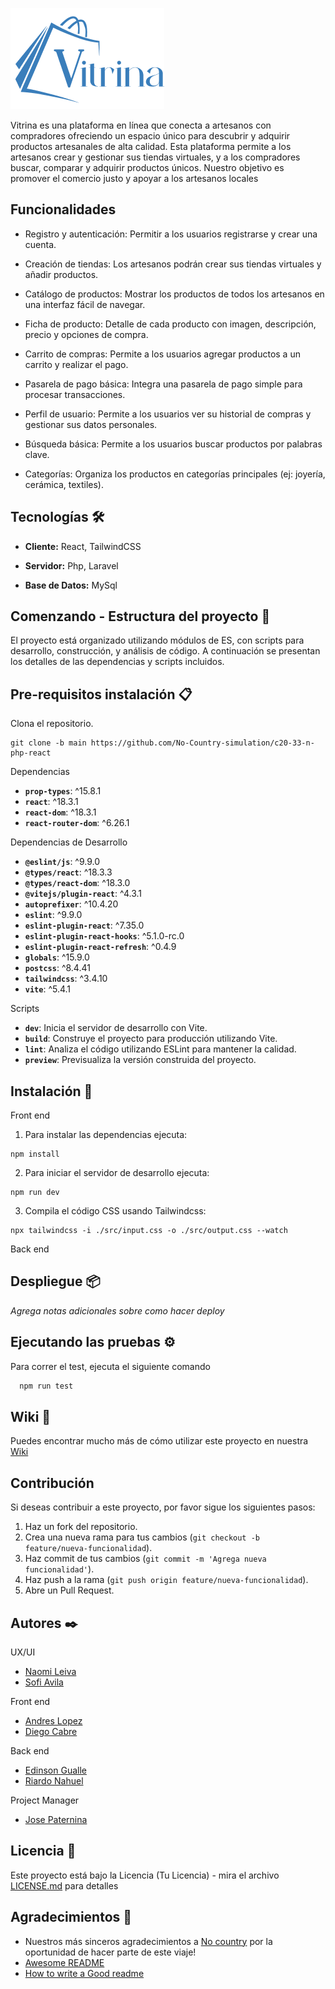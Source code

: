 ![](https://github.com/No-Country-simulation/c20-33-n-php-react/blob/main/logo_vitrina_azul.png)

Vitrina es una plataforma en línea que conecta a artesanos con compradores  ofreciendo un espacio único para descubrir y adquirir productos artesanales de alta calidad. 
Esta plataforma permite a los artesanos crear y gestionar sus tiendas virtuales, y a los compradores buscar, comparar y adquirir productos únicos. Nuestro objetivo es promover el 
comercio justo y apoyar a los artesanos locales

## Funcionalidades 

- Registro y autenticación: Permitir a los usuarios registrarse y crear una cuenta.

- Creación de tiendas: Los artesanos podrán crear sus tiendas virtuales y añadir productos.

- Catálogo de productos: Mostrar los productos de todos los artesanos en una interfaz fácil de navegar.

- Ficha de producto: Detalle de cada producto con imagen, descripción, precio y opciones de compra.

- Carrito de compras: Permite a los usuarios agregar productos a un carrito y realizar el pago.

- Pasarela de pago básica: Integra una pasarela de pago simple para procesar transacciones.

- Perfil de usuario: Permite a los usuarios ver su historial de compras y gestionar sus datos personales.

- Búsqueda básica: Permite a los usuarios buscar productos por palabras clave.

- Categorías: Organiza los productos en categorías principales (ej: joyería, cerámica, textiles).

## Tecnologías 🛠️

- **Cliente:** React, TailwindCSS

- **Servidor:** Php, Laravel

- **Base de Datos:** MySql

## Comenzando - Estructura del proyecto 🚀

El proyecto está organizado utilizando módulos de ES, con scripts para desarrollo, construcción, y análisis de código. 
A continuación se presentan los detalles de las dependencias y scripts incluidos.

## Pre-requisitos instalación 📋

Clona el repositorio.
 ```
git clone -b main https://github.com/No-Country-simulation/c20-33-n-php-react
 ```

Dependencias

- **`prop-types`**: ^15.8.1
- **`react`**: ^18.3.1
- **`react-dom`**: ^18.3.1
- **`react-router-dom`**: ^6.26.1

Dependencias de Desarrollo

- **`@eslint/js`**: ^9.9.0
- **`@types/react`**: ^18.3.3
- **`@types/react-dom`**: ^18.3.0
- **`@vitejs/plugin-react`**: ^4.3.1
- **`autoprefixer`**: ^10.4.20
- **`eslint`**: ^9.9.0
- **`eslint-plugin-react`**: ^7.35.0
- **`eslint-plugin-react-hooks`**: ^5.1.0-rc.0
- **`eslint-plugin-react-refresh`**: ^0.4.9
- **`globals`**: ^15.9.0
- **`postcss`**: ^8.4.41
- **`tailwindcss`**: ^3.4.10
- **`vite`**: ^5.4.1

Scripts

- **`dev`**: Inicia el servidor de desarrollo con Vite.
- **`build`**: Construye el proyecto para producción utilizando Vite.
- **`lint`**: Analiza el código utilizando ESLint para mantener la calidad.
- **`preview`**: Previsualiza la versión construida del proyecto.



## Instalación 🔧

Front end

1. Para instalar las dependencias ejecuta:
 ```
npm install
```
2. Para iniciar el servidor de desarrollo ejecuta:

 ```
npm run dev
 ```
3. Compila el código CSS usando Tailwindcss:

 ```
npx tailwindcss -i ./src/input.css -o ./src/output.css --watch
 ```
Back end

## Despliegue 📦
_Agrega notas adicionales sobre como hacer deploy_


## Ejecutando las pruebas ⚙️

Para correr el test, ejecuta el siguiente comando

```bash
  npm run test
```
## Wiki 📖

Puedes encontrar mucho más de cómo utilizar este proyecto en nuestra [Wiki](https://github.com/No-Country-simulation/c20-33-n-php-react/wiki)

## Contribución

Si deseas contribuir a este proyecto, por favor sigue los siguientes pasos:

1. Haz un fork del repositorio.
2. Crea una nueva rama para tus cambios (`git checkout -b feature/nueva-funcionalidad`).
3. Haz commit de tus cambios (`git commit -m 'Agrega nueva funcionalidad'`).
4. Haz push a la rama (`git push origin feature/nueva-funcionalidad`).
5. Abre un Pull Request.

## Autores ✒️

UX/UI
- [Naomi Leiva]()
- [Sofi Avila]()
  
Front end
- [Andres Lopez]()
- [Diego Cabre]()

Back end
- [Edinson Gualle]()
- [Riardo Nahuel]()

Project Manager
- [Jose Paternina](https://www.linkedin.com/in/josepaterninaorozco/)

## Licencia 📄

Este proyecto está bajo la Licencia (Tu Licencia) - mira el archivo [LICENSE.md](LICENSE.md) para detalles

## Agradecimientos 🎁

 - Nuestros más sinceros agradecimientos a [No country](https://www.nocountry.tech/) por la oportunidad de hacer parte de este viaje!
 - [Awesome README](https://github.com/matiassingers/awesome-readme)
 - [How to write a Good readme](https://bulldogjob.com/news/449-how-to-write-a-good-readme-for-your-github-project)
